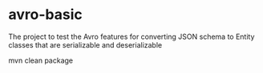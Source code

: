 # avro-basic
The project to test the Avro features for converting JSON schema to Entity classes that are serializable and deserializable

mvn clean package

